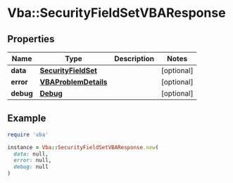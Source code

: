 # Vba::SecurityFieldSetVBAResponse

## Properties

| Name | Type | Description | Notes |
| ---- | ---- | ----------- | ----- |
| **data** | [**SecurityFieldSet**](SecurityFieldSet.md) |  | [optional] |
| **error** | [**VBAProblemDetails**](VBAProblemDetails.md) |  | [optional] |
| **debug** | [**Debug**](Debug.md) |  | [optional] |

## Example

```ruby
require 'vba'

instance = Vba::SecurityFieldSetVBAResponse.new(
  data: null,
  error: null,
  debug: null
)
```

